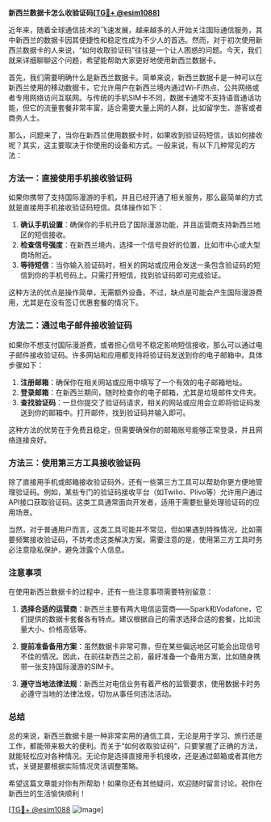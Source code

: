 **新西兰数据卡怎么收验证码[[TG💪+ @esim1088](https://t.me/s/esim1088)]**

近年来，随着全球通信技术的飞速发展，越来越多的人开始关注国际通信服务，其中新西兰的数据卡因其便捷性和稳定性成为不少人的首选。然而，对于初次使用新西兰数据卡的人来说，“如何收取验证码”往往是一个让人困惑的问题。今天，我们就来详细聊聊这个问题，希望能帮助大家更好地使用新西兰数据卡。

首先，我们需要明确什么是新西兰数据卡。简单来说，新西兰数据卡是一种可以在新西兰使用的移动数据卡，它允许用户在新西兰境内通过Wi-Fi热点、公共网络或者专用网络访问互联网。与传统的手机SIM卡不同，数据卡通常不支持语音通话功能，但它的流量套餐非常丰富，适合需要大量上网的人群，比如留学生、游客或者商务人士。

那么，问题来了，当你在新西兰使用数据卡时，如果收到验证码短信，该如何接收呢？其实，这主要取决于你使用的设备和方式。一般来说，有以下几种常见的方法：

### 方法一：直接使用手机接收验证码

如果你携带了支持国际漫游的手机，并且已经开通了相关服务，那么最简单的方式就是直接用手机接收验证码短信。具体操作如下：

1. **确认手机设置**：确保你的手机开启了国际漫游功能，并且运营商支持新西兰地区的短信接收。
2. **检查信号强度**：在新西兰境内，选择一个信号良好的位置，比如市中心或大型商场附近。
3. **等待短信**：当你输入验证码时，相关的网站或应用会发送一条包含验证码的短信到你的手机号码上。只需打开短信，找到验证码即可完成验证。

这种方法的优点是操作简单，无需额外设备。不过，缺点是可能会产生国际漫游费用，尤其是在没有签订优惠套餐的情况下。

### 方法二：通过电子邮件接收验证码

如果你不想支付国际漫游费，或者担心信号不稳定影响短信接收，那么可以通过电子邮件接收验证码。许多网站和应用都支持将验证码发送到你的电子邮箱中。具体步骤如下：

1. **注册邮箱**：确保你在相关网站或应用中填写了一个有效的电子邮箱地址。
2. **登录邮箱**：在新西兰期间，随时检查你的电子邮箱，尤其是垃圾邮件文件夹。
3. **查找验证码**：一旦你提交了验证码请求，相关的网站或应用会立即将验证码发送到你的邮箱中。打开邮件，找到验证码并输入即可。

这种方法的优势在于免费且稳定，但需要确保你的邮箱账号能够正常登录，并且网络连接良好。

### 方法三：使用第三方工具接收验证码

除了直接用手机或邮箱接收验证码外，还有一些第三方工具可以帮助你更方便地管理验证码。例如，某些专门的验证码接收平台（如Twilio、Plivo等）允许用户通过API接口获取验证码。这类工具通常面向开发者，适用于需要批量处理验证码的应用场景。

当然，对于普通用户而言，这类工具可能并不常见，但如果遇到特殊情况，比如需要频繁接收验证码，不妨考虑这类解决方案。需要注意的是，使用第三方工具时务必注意隐私保护，避免泄露个人信息。

### 注意事项

在使用新西兰数据卡的过程中，还有一些注意事项需要特别留意：

1. **选择合适的运营商**：新西兰主要有两大电信运营商——Spark和Vodafone，它们提供的数据卡套餐各有特点。建议根据自己的需求选择合适的套餐，比如流量大小、价格高低等。
   
2. **提前准备备用方案**：虽然数据卡非常可靠，但在某些偏远地区可能会出现信号不佳的情况。因此，在前往新西兰之前，最好准备一个备用方案，比如随身携带一张支持国际漫游的SIM卡。

3. **遵守当地法律法规**：新西兰对电信业务有着严格的监管要求，使用数据卡时务必遵守当地的法律法规，切勿从事任何违法活动。

### 总结

总的来说，新西兰数据卡是一种非常实用的通信工具，无论是用于学习、旅行还是工作，都能带来极大的便利。而关于“如何收取验证码”，只要掌握了正确的方法，就能轻松应对各种情况。无论你是选择直接用手机接收，还是通过邮箱或者其他方式，关键是要根据实际情况灵活调整策略。

希望这篇文章能对你有所帮助！如果你还有其他疑问，欢迎随时留言讨论。祝你在新西兰的生活愉快顺利！

[[TG💪+ @esim1088](https://t.me/s/esim1088) ![Image](https://i.postimg.cc/4NQfJmqS/Snipaste-2025-05-13-00-14-12.png)]